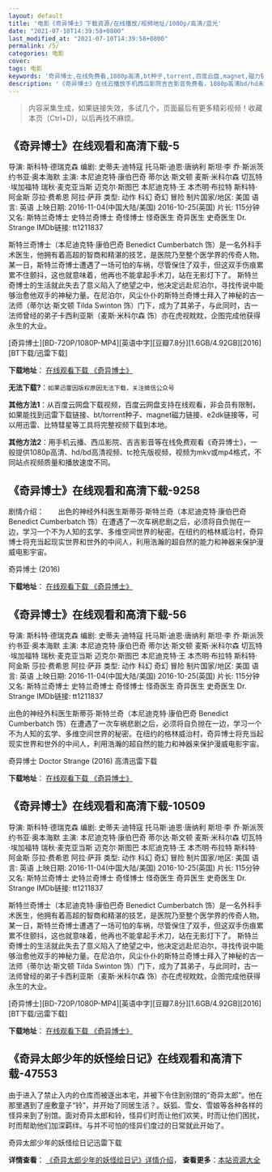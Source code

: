 ```yaml
---
layout: default
title: '电影《奇异博士》下载资源/在线播放/视频地址/1080p/高清/蓝光'
date: "2021-07-10T14:39:58+0800"
last_modified_at: "2021-07-10T14:39:58+0800"
permalink: /5/
categories: 电影
cover:
tags: 电影
keywords: '奇异博士,在线免费看,1080p高清,bt种子,torrent,百度云盘,magnet,磁力链,迅雷下载资源'
description: '《奇异博士》在线云播放手机西瓜影院吉吉影音免费看，1080p高清bd/hd未删减完整版和tc抢先枪版，mkv/mp4格式，附带bt/torrent种子、magnet/磁力链、百度云盘、网盘资源迅雷下载链接'
---
```


>内容采集生成，如果链接失效，多试几个，页面最后有更多精彩视频！收藏本页（Ctrl+D)，以后再找不麻烦。


## 《奇异博士》在线观看和高清下载-5

导演: 斯科特·德瑞克森 编剧: 史蒂夫·迪特寇 托马斯·迪恩·唐纳利 斯坦·李 乔·斯派茨 约书亚·奥本海默 主演: 本尼迪克特·康伯巴奇 蒂尔达·斯文顿 麦斯·米科尔森 切瓦特·埃加福特 瑞秋·麦克亚当斯 迈克尔·斯图巴 本尼迪克特·王 本杰明·布拉特 斯科特·阿金斯 莎拉·费希恩 阿拉·萨菲 类型: 动作 科幻 奇幻 冒险 制片国家/地区: 美国 语言: 英语 上映日期: 2016-11-04(中国大陆/美国) 2016-10-25(英国) 片长: 115分钟 又名: 斯特兰奇博士 史特兰奇博士 奇怪博士 怪奇医生 奇异医生 史奇医生 Dr. Strange IMDb链接: tt1211837

斯特兰奇博士（本尼迪克特·康伯巴奇 Benedict Cumberbatch 饰）是一名外科手术医生，他拥有着高超的智商和精湛的技艺，是医院乃至整个医学界的传奇人物。某一日，斯特兰奇博士遭遇了一场可怕的车祸，尽管保住了双手，但这双手伤痕累累不住颤抖，这也就意味着，他再也不能拿起手术刀，站在无影灯下了。 斯特兰奇博士的生活就此失去了意义陷入了绝望之中，他决定远赴尼泊尔，寻找传说中能够治愈他双手的神秘力量。在尼泊尔，风尘仆仆的斯特兰奇博士拜入了神秘的古一法师（蒂尔达·斯文顿 Tilda Swinton 饰）门下，成为了其弟子，与此同时，古一法师曾经的弟子卡西利亚斯（麦斯·米科尔森 饰）亦在虎视眈眈，企图完成他获得永生的大业。


[奇异博士][BD-720P/1080P-MP4][英语中字][豆瓣7.8分][1.6GB/4.92GB][2016][BT下载/迅雷下载]

**下载地址**： [在线观看下载 《奇异博士》](https://www.btdx8.com/torrent/doctor_strange_2016.html) 


**无法下载?**：`如果迅雷因版权原因无法下载，关注微信公众号 `

**其他方法1**：从百度云网盘下载视频，百度云网盘支持在线观看，非会员有限制，如果能找到迅雷下载链接、bt/torrent种子、magnet磁力链接、e2dk链接等，可以用迅雷、比特彗星等工具将完整视频下载到本地。

**其他方法2**：用手机云播、西瓜影院、吉吉影音等在线免费观看《奇异博士》，一般提供1080p高清、hd/bd高清视频、tc抢先版视频，视频为mkv或mp4格式，不同站点视频质量和播放速度不同。


## 《奇异博士》在线观看和高清下载-9258

剧情介绍：　　出色的神经外科医生斯蒂芬·斯特兰奇（本尼迪克特·康伯巴奇 Benedict Cumberbatch 饰）在遭遇了一次车祸悲剧之后，必须将自负抛在一边，学习一个不为人知的玄学、多维空间世界的秘密。在纽约的格林威治村，奇异博士将充当起现实世界和世外的中间人，利用浩瀚的超自然的能力和神器来保护漫威电影宇宙。


奇异博士 (2016)

**下载地址**： [在线观看下载 《奇异博士》](https://www.btbtdy.me/btdy/dy7861.html) 


## 《奇异博士》在线观看和高清下载-56

导演: 斯科特·德瑞克森 编剧: 史蒂夫·迪特寇 托马斯·迪恩·唐纳利 斯坦·李 乔·斯派茨 约书亚·奥本海默 主演: 本尼迪克特·康伯巴奇 蒂尔达·斯文顿 麦斯·米科尔森 切瓦特·埃加福特 瑞秋·麦克亚当斯 迈克尔·斯图巴 本尼迪克特·王 本杰明·布拉特 斯科特·阿金斯 莎拉·费希恩 阿拉·萨菲 类型: 动作 科幻 奇幻 冒险 制片国家/地区: 美国 语言: 英语 上映日期: 2016-11-04(中国大陆/美国) 2016-10-25(英国) 片长: 115分钟 又名: 斯特兰奇博士 史特兰奇博士 奇怪博士 怪奇医生 奇异医生 史奇医生 Dr. Strange IMDb链接: tt1211837

出色的神经外科医生斯蒂芬·斯特兰奇（本尼迪克特·康伯巴奇 Benedict Cumberbatch 饰）在遭遇了一次车祸悲剧之后，必须将自负抛在一边，学习一个不为人知的玄学、多维空间世界的秘密。在纽约的格林威治村，奇异博士将充当起现实世界和世外的中间人，利用浩瀚的超自然的能力和神器来保护漫威电影宇宙。


奇异博士 Doctor Strange (2016) 高清迅雷下载

**下载地址**： [在线观看下载 《奇异博士》](https://www.xl720.com/thunder/22441.html) 


## 《奇异博士》在线观看和高清下载-10509

导演: 斯科特·德瑞克森 编剧: 史蒂夫·迪特寇 托马斯·迪恩·唐纳利 斯坦·李 乔·斯派茨 约书亚·奥本海默 主演: 本尼迪克特·康伯巴奇 蒂尔达·斯文顿 麦斯·米科尔森 切瓦特·埃加福特 瑞秋·麦克亚当斯 迈克尔·斯图巴 本尼迪克特·王 本杰明·布拉特 斯科特·阿金斯 莎拉·费希恩 阿拉·萨菲 类型: 动作 科幻 奇幻 冒险 制片国家/地区: 美国 语言: 英语 上映日期: 2016-11-04(中国大陆/美国) 2016-10-25(英国) 片长: 115分钟 又名: 斯特兰奇博士 史特兰奇博士 奇怪博士 怪奇医生 奇异医生 史奇医生 Dr. Strange IMDb链接: tt1211837

斯特兰奇博士（本尼迪克特·康伯巴奇 Benedict Cumberbatch 饰）是一名外科手术医生，他拥有着高超的智商和精湛的技艺，是医院乃至整个医学界的传奇人物。某一日，斯特兰奇博士遭遇了一场可怕的车祸，尽管保住了双手，但这双手伤痕累累不住颤抖，这也就意味着，他再也不能拿起手术刀，站在无影灯下了。 斯特兰奇博士的生活就此失去了意义陷入了绝望之中，他决定远赴尼泊尔，寻找传说中能够治愈他双手的神秘力量。在尼泊尔，风尘仆仆的斯特兰奇博士拜入了神秘的古一法师（蒂尔达·斯文顿 Tilda Swinton 饰）门下，成为了其弟子，与此同时，古一法师曾经的弟子卡西利亚斯（麦斯·米科尔森 饰）亦在虎视眈眈，企图完成他获得永生的大业。


[奇异博士][BD-720P/1080P-MP4][英语中字][豆瓣7.8分][1.6GB/4.92GB][2016][BT下载/迅雷下载]

**下载地址**： [在线观看下载 《奇异博士》](https://www.btdx8.com/torrent/doctor_strange_2016.html) 


## 《奇异太郎少年的妖怪绘日记》在线观看和高清下载-47553

由于进入了禁止入内的仓库而被逐出本宅，并被下令住到别馆的“奇异太郎”。他在那里遇到了座敷童子“铃”，并开始了同居生活？。妖狐、雪女、雪娘等各种各样的怪异来到了别馆。面对奇异太郎和铃，怪异们时而让他们欢笑，时而让他们困扰，时而帮助他们加深羁绊。与并不可怕的怪异们度过的日常就此开始了。


奇异太郎少年的妖怪绘日记迅雷下载

**详情查看**： [《奇异太郎少年的妖怪绘日记》详情介绍](/movie/47553/)， **查看更多**：[本站资源大全](/movie/t/all/)


